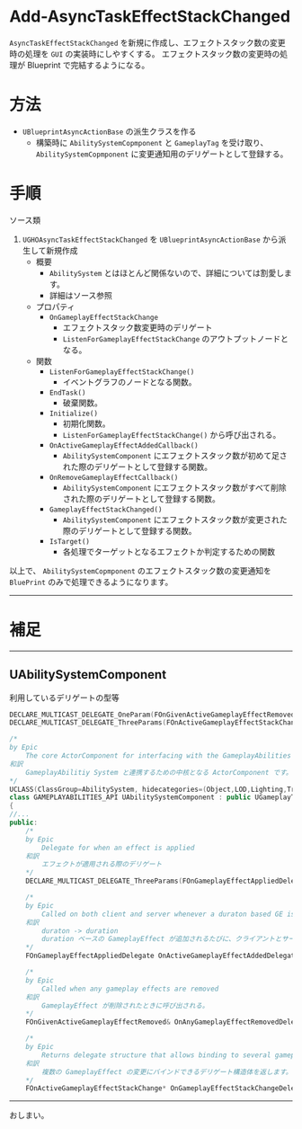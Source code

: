 # Add-AsyncTaskEffectStackChanged
`AsyncTaskEffectStackChanged` を新規に作成し、エフェクトスタック数の変更時の処理を `GUI` の実装時にしやすくする。
エフェクトスタック数の変更時の処理が Blueprint で完結するようになる。

# 方法

* `UBlueprintAsyncActionBase` の派生クラスを作る
	* 構築時に `AbilitySystemCopmponent` と  `GameplayTag` を受け取り、 `AbilitySystemCopmponent` に変更通知用のデリゲートとして登録する。

# 手順

ソース類

1. `UGHOAsyncTaskEffectStackChanged` を `UBlueprintAsyncActionBase` から派生して新規作成
	* 概要
		* `AbilitySystem` とはほとんど関係ないので、詳細については割愛します。
		* 詳細はソース参照
	* プロパティ
		* `OnGameplayEffectStackChange`
			* エフェクトスタック数変更時のデリゲート
			* `ListenForGameplayEffectStackChange` のアウトプットノードとなる。
	* 関数
		* `ListenForGameplayEffectStackChange()`
			* イベントグラフのノードとなる関数。
		* `EndTask()`
			* 破棄関数。
		* `Initialize()`
			* 初期化関数。
			* `ListenForGameplayEffectStackChange()` から呼び出される。
		* `OnActiveGameplayEffectAddedCallback()`
			* `AbilitySystemComponent` にエフェクトスタック数が初めて足された際のデリゲートとして登録する関数。
		* `OnRemoveGameplayEffectCallback()`
			* `AbilitySystemComponent` にエフェクトスタック数がすべて削除された際のデリゲートとして登録する関数。
		* `GameplayEffectStackChanged()`
			* `AbilitySystemComponent` にエフェクトスタック数が変更された際のデリゲートとして登録する関数。
		* `IsTarget()`
			* 各処理でターゲットとなるエフェクトか判定するための関数



以上で、 `AbilitySystemCopmponent` のエフェクトスタック数の変更通知を `BluePrint` のみで処理できるようになります。

-----
# 補足

-----
## UAbilitySystemComponent

利用しているデリゲートの型等

```c++
DECLARE_MULTICAST_DELEGATE_OneParam(FOnGivenActiveGameplayEffectRemoved, const FActiveGameplayEffect&);
DECLARE_MULTICAST_DELEGATE_ThreeParams(FOnActiveGameplayEffectStackChange, FActiveGameplayEffectHandle, int32 /*NewStackCount*/, int32 /*PreviousStackCount*/);

/*
by Epic
	The core ActorComponent for interfacing with the GameplayAbilities System
和訳
	GameplayAbilitiy System と連携するための中核となる ActorComponent です。
*/
UCLASS(ClassGroup=AbilitySystem, hidecategories=(Object,LOD,Lighting,Transform,Sockets,TextureStreaming), editinlinenew, meta=(BlueprintSpawnableComponent))
class GAMEPLAYABILITIES_API UAbilitySystemComponent : public UGameplayTasksComponent, public IGameplayTagAssetInterface, public IAbilitySystemReplicationProxyInterface
{
//...
public:
	/*
	by Epic
		Delegate for when an effect is applied
	和訳
		エフェクトが適用される際のデリゲート
	*/
	DECLARE_MULTICAST_DELEGATE_ThreeParams(FOnGameplayEffectAppliedDelegate, UAbilitySystemComponent*, const FGameplayEffectSpec&, FActiveGameplayEffectHandle);

	/*
	by Epic
		Called on both client and server whenever a duraton based GE is added (E.g., instant GEs do not trigger this).
	和訳
		duraton -> duration
		duration ベースの GameplayEffect が追加されるたびに、クライアントとサーバーの両方で呼び出される。（例えば、 Instant GameplayEffect はこれをトリガーしない。）
	*/
	FOnGameplayEffectAppliedDelegate OnActiveGameplayEffectAddedDelegateToSelf;

	/*
	by Epic
		Called when any gameplay effects are removed
	和訳
		GameplayEffect が削除されたときに呼び出される。
	*/
	FOnGivenActiveGameplayEffectRemoved& OnAnyGameplayEffectRemovedDelegate();

	/*
	by Epic
		Returns delegate structure that allows binding to several gameplay effect changes
	和訳
		複数の GameplayEffect の変更にバインドできるデリゲート構造体を返します。
	*/
	FOnActiveGameplayEffectStackChange* OnGameplayEffectStackChangeDelegate(FActiveGameplayEffectHandle Handle);


```


-----
おしまい。
